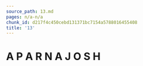 ```yaml
---
source_path: 13.md
pages: n/a-n/a
chunk_id: d217f4c450cebd131371bc7154a5788016455408
title: '13'
---
```

# A P A R N A J O S H

